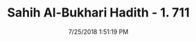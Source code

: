 ---
title        : "Sahih Al-Bukhari Hadith - 1. 711"
date         : 7/25/2018 1:51:19 PM
draft        : false
type         : "hadith"
layout       : "hadith"
BookCode     : "SHB"
VolumeNumber : "1"
HadithNumber : "711"
categories  :  ["Prayer Characteristics-What to say after Takbir"]
tags  :  ["Abu Huraira"]
---